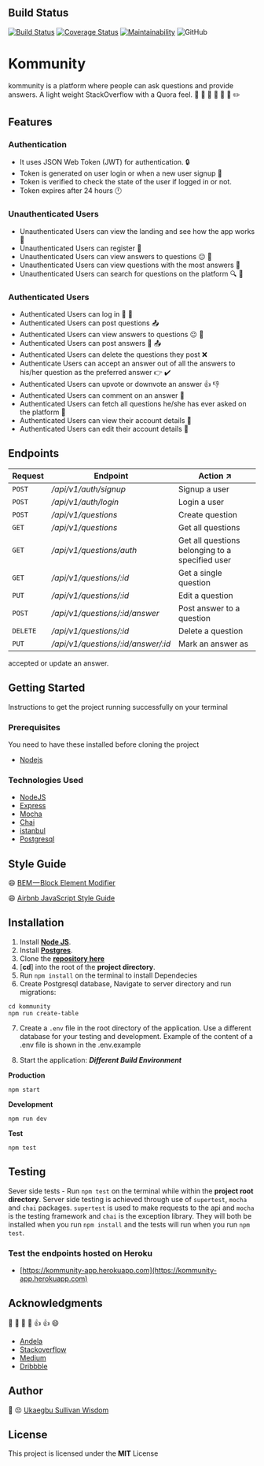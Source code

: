 ## Build Status
[![Build Status](https://travis-ci.org/wiztemple/kommunity.svg?branch=develop)](https://travis-ci.org/wiztemple/kommunity)
[![Coverage Status](https://coveralls.io/repos/github/wiztemple/kommunity/badge.svg?branch=develop)](https://coveralls.io/github/wiztemple/kommunity?branch=develop)
[![Maintainability](https://api.codeclimate.com/v1/badges/0d6d7f87376a3d79a7cf/maintainability)](https://codeclimate.com/github/wiztemple/kommunity/maintainability)
![GitHub](https://img.shields.io/github/license/mashape/apistatus.svg)


# Kommunity
kommunity is a platform where people can ask questions and provide answers. A light weight StackOverflow with a Quora feel. :speech_balloon: :thought_balloon: :man: :woman: :boy: :girl: :pencil2:

## Features

### Authentication

* It uses JSON Web Token (JWT) for authentication.  :lock:
* Token is generated on user login or when a new user signup :closed_lock_with_key:
* Token is verified to check the state of the user if logged in or not.
* Token expires after 24 hours :clock12:

### Unauthenticated Users

* Unauthenticated Users can view the landing and see how the app works :eyes:
* Unauthenticated Users can register :bust_in_silhouette:
* Unauthenticated Users can view answers to questions :neutral_face: :eyes:
* Unauthenticated Users can view questions with the most answers :eyes:
* Unauthenticated Users can search for questions on the platform :mag: :mag_right:

### Authenticated Users

* Authenticated Users can log in :bust_in_silhouette: :busts_in_silhouette:
* Authenticated Users can post questions :outbox_tray:
* Authenticated Users can view answers to questions :neutral_face: :eyes:
* Authenticated Users can post answers :pencil: :outbox_tray:
* Authenticated Users can delete the questions they post :x:
* Authenticate Users can accept an answer out of all the answers to his/her question as the preferred answer :point_right: :heavy_check_mark:
* Authenticated Users can upvote or downvote an answer :+1: :-1:
* Authenticated Users can comment on an answer :speech_balloon:
* Authenticated Users can fetch all questions he/she has ever asked on the platform :date:
* Authenticated Users can view their account details :bust_in_silhouette:
* Authenticated Users can edit their account details :bust_in_silhouette:

## Endpoints

| Request | Endpoint | Action :arrow_upper_right:|
| ------- | -------- | ------ |
| `POST` | _/api/v1/auth/signup_ | Signup a user
| `POST` | _/api/v1/auth/login_ | Login a user
| `POST` | _/api/v1/questions_ | Create question
| `GET`  | _/api/v1/questions_ | Get all questions
| `GET`  | _/api/v1/questions/auth_ | Get all questions belonging to a specified user
| `GET`  | _/api/v1/questions/:id_ | Get a single question
| `PUT`  | _/api/v1/questions/:id_ | Edit a question
| `POST` | _/api/v1/questions/:id/answer_ | Post answer to a question
| `DELETE` | _/api/v1/questions/:id_ | Delete a question
| `PUT` | _/api/v1/questions/:id/answer/:id_ | Mark an answer as
accepted or
update an answer.


## Getting Started

Instructions to get the project running successfully on your terminal

### Prerequisites
You need to have these installed before cloning the project
* [Nodejs](https://nodejs.org/en/download/)

### Technologies Used
* [NodeJS](https://nodejs.org)
* [Express](https://expressjs.com)
* [Mocha](https://mochajs.org)
* [Chai](www.chaijs.com)
* [istanbul](https://istanbul.js.org)
* [Postgresql](https://www.postgresql.org/)

## Style Guide
 :smile: [BEM — Block Element Modifier](http://getbem.com/introduction/)

 :smile: [Airbnb JavaScript Style Guide](https://github.com/airbnb/javascript/)


## Installation
1. Install [**Node JS**](https://nodejs.org/en/).
2. Install [**Postgres**](https://www.postgresql.org/).
3. Clone the [**repository here**](https://github.com/wiztemple/kommunity.git)
4. [**cd**] into the root of the **project directory**.
5. Run `npm install` on the terminal to install Dependecies
6. Create Postgresql database, Navigate to server directory and run migrations:
```
cd kommunity
npm run create-table
```
7. Create a `.env` file in the root directory of the application. Use a different database for your testing and development. Example of the content of a .env file is shown in the .env.example

8. Start the application:
**_Different Build Environment_**

**Production**
```
npm start
```
**Development**
```
npm run dev
```
**Test**
```
npm test
```

## Testing

Sever side tests - Run `npm test` on the terminal while within the **project root directory**.
Server side testing is achieved through use of `supertest`, `mocha` and `chai` packages. `supertest` is used to make requests to the api and `mocha` is the testing framework and `chai` is the exception library. They will both be installed when you run `npm install` and the tests will run when you run `npm test`.

### Test the endpoints hosted on Heroku
  * [https://kommunity-app.herokuapp.com](https://kommunity-app.herokuapp.com)

## Acknowledgments
:clap: :clap: :clap: :clap: :+1: :+1: :smile:
* [Andela](http://andela.com) 
* [Stackoverflow](stackoverflow.com)
* [Medium](https://medium.com/@meakaakka/a-beginners-guide-to-writing-a-kickass-readme-7ac01da88ab3)
* [Dribbble](https://dribbble.com)

## Author
:large_blue_circle: :persevere: [Ukaegbu Sullivan Wisdom](http://github.com/wiztemple)

## License
This project is licensed under the **MIT** License
